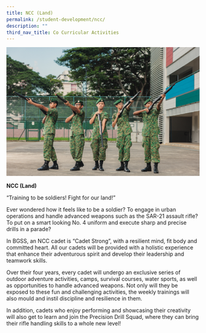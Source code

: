 ```yaml
---
title: NCC (Land)
permalink: /student-development/ncc/
description: ""
third_nav_title: Co Curricular Activities
---
```

![](/images/bgssug.jpg)

**NCC (Land)**

“Training to be soldiers! Fight for our land!”

Ever wondered how it feels like to be a soldier? To engage in urban operations and handle advanced weapons such as the SAR-21 assault rifle? To put on a smart looking No. 4 uniform and execute sharp and precise drills in a parade?

In BGSS, an NCC cadet is “Cadet Strong”, with a resilient mind, fit body and committed heart. All our cadets will be provided with a holistic experience that enhance their adventurous spirit and develop their leadership and teamwork skills.

Over their four years, every cadet will undergo an exclusive series of outdoor adventure activities, camps, survival courses, water sports, as well as opportunities to handle advanced weapons. Not only will they be exposed to these fun and challenging activities, the weekly trainings will also mould and instil discipline and resilience in them.

In addition, cadets who enjoy performing and showcasing their creativity will also get to learn and join the Precision Drill Squad, where they can bring their rifle handling skills to a whole new level!